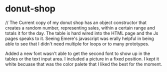 # donut-shop
// The Current copy of my donut shop has an object constructor that creates a random number, representing sales, within a certain range and totals it for the day. The table is hard wired into the HTML page and the Js pages speaks to it. Seeing Emere's javascript was erally helpful in being able to see that I didn't need multiple for loops or to many prototypes.

Added a new font wasn't able to get the second font to show up in the tables or the text input area. I included a picture in a fixed position. I kept it white becuase that was the color palete that I liked the best for the moment.  
